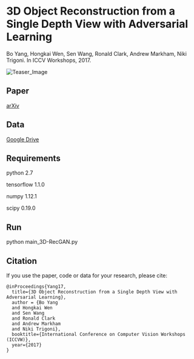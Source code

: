 # 3D Object Reconstruction from a Single Depth View with Adversarial Learning
Bo Yang, Hongkai Wen, Sen Wang, Ronald Clark, Andrew Markham, Niki Trigoni. In ICCV Workshops, 2017. 

![Teaser_Image](https://github.com/Yang7879/3D-RecGAN/blob/master/3d_recgan_sample.png)

## Paper
[arXiv](https://arxiv.org/abs/1708.07969)

## Data
[Google Drive](https://drive.google.com/open?id=1n4qQzSd_S6Isd6WjKD_sq6LKqn4tiQm9)

## Requirements
python 2.7

tensorflow 1.1.0

numpy 1.12.1

scipy 0.19.0

## Run
python main_3D-RecGAN.py

## Citation
If you use the paper, code or data for your research, please cite:
```
@inProceedings{Yang17,
  title={3D Object Reconstruction from a Single Depth View with Adversarial Learning},
  author = {Bo Yang
  and Hongkai Wen
  and Sen Wang
  and Ronald Clark
  and Andrew Markham
  and Niki Trigoni},
  booktitle={International Conference on Computer Vision Workshops (ICCVW)},
  year={2017}
}
```

